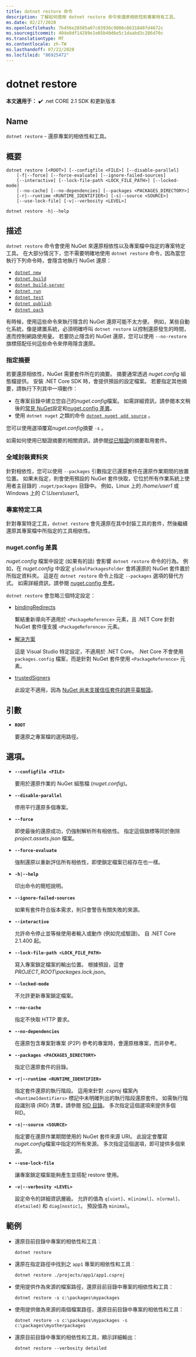 ```yaml
---
title: dotnet restore 命令
description: 了解如何使用 dotnet restore 命令來還原相依性和專案特有工具。
ms.date: 02/27/2020
ms.openlocfilehash: 7b456e28505a07c03936c9006c8631848fd4672c
ms.sourcegitcommit: 40de8df14289e1e05b40d6e5c1daabd3c286d70c
ms.translationtype: MT
ms.contentlocale: zh-TW
ms.lasthandoff: 07/22/2020
ms.locfileid: "86925472"
---
```

# <a name="dotnet-restore"></a>dotnet restore

**本文適用于：** ✔️ .net CORE 2.1 SDK 和更新版本

## <a name="name"></a>Name

`dotnet restore` - 還原專案的相依性和工具。

## <a name="synopsis"></a>概要

```dotnetcli
dotnet restore [<ROOT>] [--configfile <FILE>] [--disable-parallel]
    [-f|--force] [--force-evaluate] [--ignore-failed-sources]
    [--interactive] [--lock-file-path <LOCK_FILE_PATH>] [--locked-mode]
    [--no-cache] [--no-dependencies] [--packages <PACKAGES_DIRECTORY>]
    [-r|--runtime <RUNTIME_IDENTIFIER>] [-s|--source <SOURCE>]
    [--use-lock-file] [-v|--verbosity <LEVEL>]

dotnet restore -h|--help
```

## <a name="description"></a>描述

`dotnet restore` 命令會使用 NuGet 來還原相依性以及專案檔中指定的專案特定工具。  在大部分情況下，您不需要明確地使用 `dotnet restore` 命令，因為當您執行下列命令時，會隱含地執行 NuGet 還原：

- [`dotnet new`](dotnet-new.md)
- [`dotnet build`](dotnet-build.md)
- [`dotnet build-server`](dotnet-build-server.md)
- [`dotnet run`](dotnet-run.md)
- [`dotnet test`](dotnet-test.md)
- [`dotnet publish`](dotnet-publish.md)
- [`dotnet pack`](dotnet-pack.md)

有時候，使用這些命令來執行隱含的 NuGet 還原可能不太方便。 例如，某些自動化系統，像是建置系統，必須明確呼叫 `dotnet restore` 以控制還原發生的時間，進而控制網路使用量。 若要防止隱含的 NuGet 還原，您可以使用 `--no-restore` 旗標搭配任何這些命令來停用隱含還原。

### <a name="specify-feeds"></a>指定摘要

若要還原相依性，NuGet 需要套件所在的摘要。 摘要通常透過 *nuget.config* 組態檔提供。 安裝 .NET Core SDK 時，會提供預設的設定檔案。 若要指定其他摘要，請執行下列其中一項動作：

- 在專案目錄中建立您自己的*nuget.config*檔案。 如需詳細資訊，請參閱本文稍後的[常見 NuGet](/nuget/consume-packages/configuring-nuget-behavior)設定和[nuget.config 差異](#nugetconfig-differences)。
- 使用 `dotnet nuget` 之類的命令 [`dotnet nuget add source`](dotnet-nuget-add-source.md) 。

您可以使用選項覆寫*nuget.config*摘要 `-s` 。

如需如何使用已驗證摘要的相關資訊，請參閱[從已驗證](/nuget/consume-packages/consuming-packages-authenticated-feeds)的摘要取用套件。

### <a name="global-packages-folder"></a>全域封裝資料夾

針對相依性，您可以使用 `--packages` 引數指定已還原套件在還原作業期間的放置位置。 如果未指定，則會使用預設的 NuGet 套件快取，它位於所有作業系統上使用者主目錄的 `.nuget/packages` 目錄中。 例如，Linux 上的 */home/user1* 或 Windows 上的 *C:\Users\user1*。

### <a name="project-specific-tooling"></a>專案特定工具

針對專案特定工具，`dotnet restore` 會先還原在其中封裝工具的套件，然後繼續還原其專案檔中所指定的工具相依性。

### <a name="nugetconfig-differences"></a>nuget.config 差異

*nuget.config* 檔案中設定 (如果有的話) 會影響 `dotnet restore` 命令的行為。 例如，在 *nuget.config* 中設定 `globalPackagesFolder` 會將還原的 NuGet 套件置於所指定資料夾。 這是在 `dotnet restore` 命令上指定 `--packages` 選項的替代方式。 如需詳細資訊，請參閱 [nuget.config 參考](/nuget/schema/nuget-config-file)。

`dotnet restore` 會忽略三個特定設定：

- [bindingRedirects](/nuget/schema/nuget-config-file#bindingredirects-section)

  繫結重新導向不適用於 `<PackageReference>` 元素，且 .NET Core 針對 NuGet 套件僅支援 `<PackageReference>` 元素。

- [解決方案](/nuget/schema/nuget-config-file#solution-section)

  這是 Visual Studio 特定設定，不適用於 .NET Core。 .Net Core 不會使用 `packages.config` 檔案，而是針對 NuGet 套件使用 `<PackageReference>` 元素。

- [trustedSigners](/nuget/schema/nuget-config-file#trustedsigners-section)

  此設定不適用，因為 [NuGet 尚未支援信任套件的跨平臺驗證](https://github.com/NuGet/Home/issues/7939)。

## <a name="arguments"></a>引數

- **`ROOT`**

  要還原之專案檔的選用路徑。

## <a name="options"></a>選項。

- **`--configfile <FILE>`**

  要用於還原作業的 NuGet 組態檔 (*nuget.config*)。

- **`--disable-parallel`**

  停用平行還原多個專案。

- **`--force`**

  即使最後的還原成功，仍強制解析所有相依性。 指定這個旗標等同於刪除 *project.assets.json* 檔案。

- **`--force-evaluate`**

  強制還原以重新評估所有相依性，即使鎖定檔案已經存在也一樣。

- **`-h|--help`**

  印出命令的簡短說明。

- **`--ignore-failed-sources`**

  如果有套件符合版本需求，則只會警告有關失敗的來源。

- **`--interactive`**

  允許命令停止並等候使用者輸入或動作 (例如完成驗證)。 自 .NET Core 2.1.400 起。

- **`--lock-file-path <LOCK_FILE_PATH>`**

  寫入專案鎖定檔案的輸出位置。 根據預設，這會*PROJECT_ROOT\packages.lock.json*。

- **`--locked-mode`**

  不允許更新專案鎖定檔案。

- **`--no-cache`**

  指定不快取 HTTP 要求。

- **`--no-dependencies`**

  在還原包含專案對專案 (P2P) 參考的專案時，會還原根專案，而非參考。

- **`--packages <PACKAGES_DIRECTORY>`**

  指定已還原套件的目錄。

- **`-r|--runtime <RUNTIME_IDENTIFIER>`**

  指定套件還原的執行階段。 這用來針對 *.csproj* 檔案內 `<RuntimeIdentifiers>` 標記中未明確列出的執行階段還原套件。 如需執行階段識別項 (RID) 清單，請參閱 [RID 目錄](../rid-catalog.md)。 多次指定這個選項來提供多個 RID。

- **`-s|--source <SOURCE>`**

  指定要在還原作業期間使用的 NuGet 套件來源 URI。 此設定會覆寫*nuget.config*檔案中指定的所有來源。 多次指定這個選項，即可提供多個來源。

- **`--use-lock-file`**

  讓專案鎖定檔案能夠產生並搭配 restore 使用。

- **`-v|--verbosity <LEVEL>`**

  設定命令的詳細資訊層級。 允許的值為 `q[uiet]`、`m[inimal]`、`n[ormal]`、`d[etailed]` 和 `diag[nostic]`。 預設值為 `minimal`。

## <a name="examples"></a>範例

- 還原目前目錄中專案的相依性和工具︰

  ```dotnetcli
  dotnet restore
  ```

- 還原在指定路徑中找到之 `app1` 專案的相依性和工具︰

  ```dotnetcli
  dotnet restore ./projects/app1/app1.csproj
  ```

- 使用提供作為來源的檔案路徑，還原目前目錄中專案的相依性和工具：

  ```dotnetcli
  dotnet restore -s c:\packages\mypackages
  ```

- 使用提供做為來源的兩個檔案路徑，還原目前目錄中專案的相依性和工具：

  ```dotnetcli
  dotnet restore -s c:\packages\mypackages -s c:\packages\myotherpackages
  ```

- 還原目前目錄中專案的相依性和工具，顯示詳細輸出：

  ```dotnetcli
  dotnet restore --verbosity detailed
  ```

